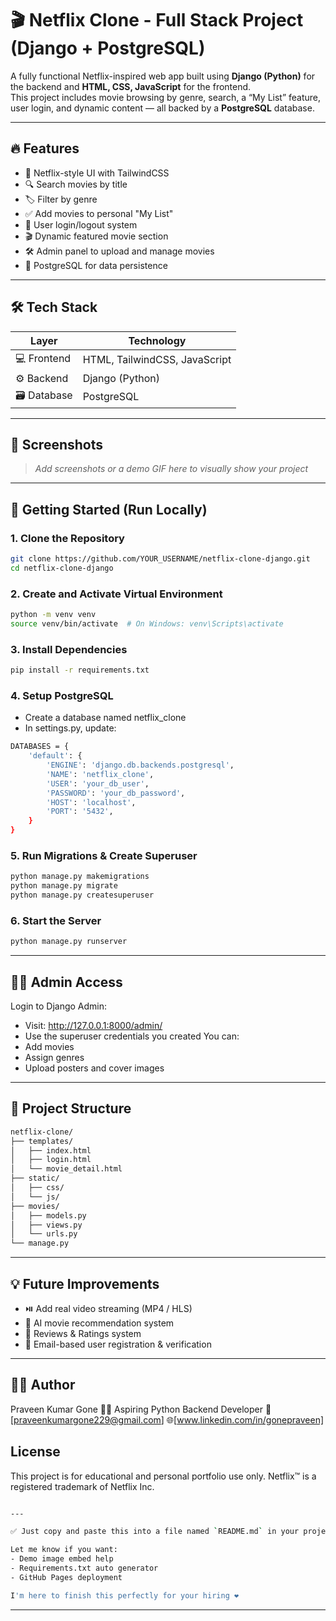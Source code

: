 # 🎬 Netflix Clone - Full Stack Project (Django + PostgreSQL)

A fully functional Netflix-inspired web app built using **Django (Python)** for the backend and **HTML, CSS, JavaScript** for the frontend.  
This project includes movie browsing by genre, search, a “My List” feature, user login, and dynamic content — all backed by a **PostgreSQL** database.

---

## 🔥 Features

- 🎥 Netflix-style UI with TailwindCSS
- 🔍 Search movies by title
- 🏷️ Filter by genre
- ✅ Add movies to personal "My List"
- 🔐 User login/logout system
- 🎬 Dynamic featured movie section
- 🛠️ Admin panel to upload and manage movies
- 💾 PostgreSQL for data persistence

---

## 🛠️ Tech Stack

| Layer        | Technology                  |
|--------------|------------------------------|
| 💻 Frontend   | HTML, TailwindCSS, JavaScript |
| ⚙️ Backend    | Django (Python)              |
| 🗃️ Database   | PostgreSQL                   |

---

## 📸 Screenshots

> _Add screenshots or a demo GIF here to visually show your project_

---

## 🚀 Getting Started (Run Locally)

### 1. Clone the Repository

```bash
git clone https://github.com/YOUR_USERNAME/netflix-clone-django.git
cd netflix-clone-django 
```
### 2. Create and Activate Virtual Environment

```bash
python -m venv venv
source venv/bin/activate  # On Windows: venv\Scripts\activate
```
### 3. Install Dependencies
```bash
pip install -r requirements.txt
```
### 4. Setup PostgreSQL
- Create a database named netflix_clone
- In settings.py, update:
```bash
DATABASES = {
    'default': {
        'ENGINE': 'django.db.backends.postgresql',
        'NAME': 'netflix_clone',
        'USER': 'your_db_user',
        'PASSWORD': 'your_db_password',
        'HOST': 'localhost',
        'PORT': '5432',
    }
}
```
### 5. Run Migrations & Create Superuser

```bash
python manage.py makemigrations
python manage.py migrate
python manage.py createsuperuser
```
### 6. Start the Server

```bash
python manage.py runserver
```
---
## 👨‍💻 Admin Access
Login to Django Admin:
- Visit: http://127.0.0.1:8000/admin/
- Use the superuser credentials you created
You can:
- Add movies
- Assign genres
- Upload posters and cover images
---
## 📂 Project Structure
```bash
netflix-clone/
├── templates/
│   ├── index.html
│   ├── login.html
│   └── movie_detail.html
├── static/
│   ├── css/
│   └── js/
├── movies/
│   ├── models.py
│   ├── views.py
│   └── urls.py
└── manage.py
```
---
## 💡 Future Improvements
- ⏯️ Add real video streaming (MP4 / HLS)
- 🧠 AI movie recommendation system
- 📝 Reviews & Ratings system
- 📧 Email-based user registration & verification
---
## 🙋‍♂️ Author
Praveen Kumar Gone
🧑‍💻 Aspiring Python Backend Developer
📧[praveenkumargone229@gmail.com]
🌐[www.linkedin.com/in/gonepraveen]

## License
This project is for educational and personal portfolio use only.
Netflix™ is a registered trademark of Netflix Inc.
```bash

---

✅ Just copy and paste this into a file named `README.md` in your project root.

Let me know if you want:
- Demo image embed help  
- Requirements.txt auto generator  
- GitHub Pages deployment

I'm here to finish this perfectly for your hiring ❤️
```
---



